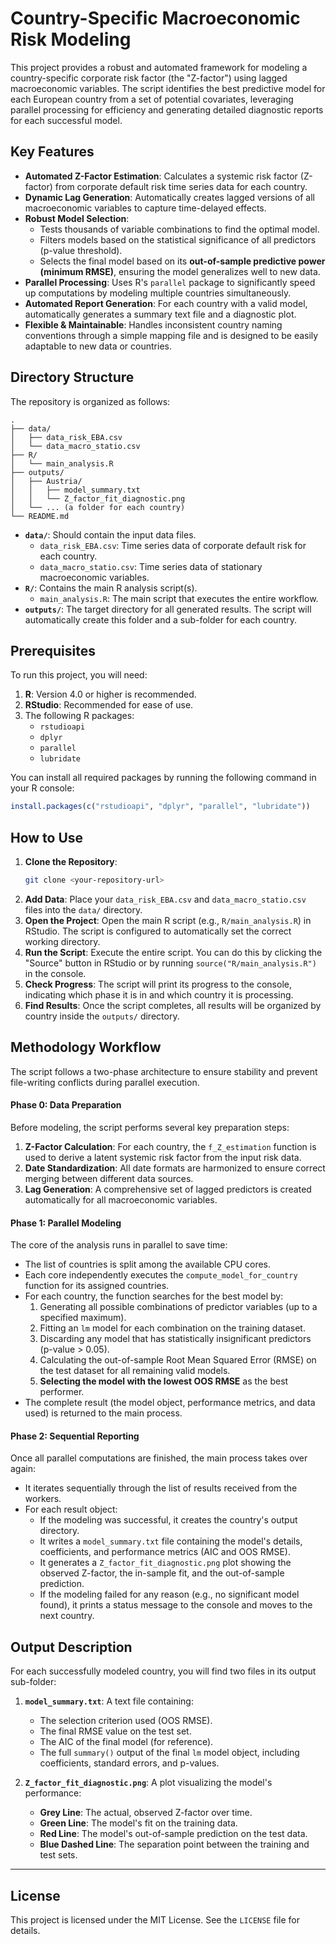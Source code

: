 # Country-Specific Macroeconomic Risk Modeling

This project provides a robust and automated framework for modeling a country-specific corporate risk factor (the "Z-factor") using lagged macroeconomic variables. The script identifies the best predictive model for each European country from a set of potential covariates, leveraging parallel processing for efficiency and generating detailed diagnostic reports for each successful model.

## Key Features

-   **Automated Z-Factor Estimation**: Calculates a systemic risk factor (Z-factor) from corporate default risk time series data for each country.
-   **Dynamic Lag Generation**: Automatically creates lagged versions of all macroeconomic variables to capture time-delayed effects.
-   **Robust Model Selection**:
    -   Tests thousands of variable combinations to find the optimal model.
    -   Filters models based on the statistical significance of all predictors (p-value threshold).
    -   Selects the final model based on its **out-of-sample predictive power (minimum RMSE)**, ensuring the model generalizes well to new data.
-   **Parallel Processing**: Uses R's `parallel` package to significantly speed up computations by modeling multiple countries simultaneously.
-   **Automated Report Generation**: For each country with a valid model, automatically generates a summary text file and a diagnostic plot.
-   **Flexible & Maintainable**: Handles inconsistent country naming conventions through a simple mapping file and is designed to be easily adaptable to new data or countries.

## Directory Structure

The repository is organized as follows:

```
.
├── data/
│   ├── data_risk_EBA.csv
│   └── data_macro_statio.csv
├── R/
│   └── main_analysis.R
├── outputs/
│   ├── Austria/
│   │   ├── model_summary.txt
│   │   └── Z_factor_fit_diagnostic.png
│   └── ... (a folder for each country)
└── README.md
```

-   **`data/`**: Should contain the input data files.
    -   `data_risk_EBA.csv`: Time series data of corporate default risk for each country.
    -   `data_macro_statio.csv`: Time series data of stationary macroeconomic variables.
-   **`R/`**: Contains the main R analysis script(s).
    -   `main_analysis.R`: The main script that executes the entire workflow.
-   **`outputs/`**: The target directory for all generated results. The script will automatically create this folder and a sub-folder for each country.

## Prerequisites

To run this project, you will need:

1.  **R**: Version 4.0 or higher is recommended.
2.  **RStudio**: Recommended for ease of use.
3.  The following R packages:
    -   `rstudioapi`
    -   `dplyr`
    -   `parallel`
    -   `lubridate`

You can install all required packages by running the following command in your R console:
```r
install.packages(c("rstudioapi", "dplyr", "parallel", "lubridate"))
```

## How to Use

1.  **Clone the Repository**:
    ```bash
    git clone <your-repository-url>
    ```
2.  **Add Data**: Place your `data_risk_EBA.csv` and `data_macro_statio.csv` files into the `data/` directory.
3.  **Open the Project**: Open the main R script (e.g., `R/main_analysis.R`) in RStudio. The script is configured to automatically set the correct working directory.
4.  **Run the Script**: Execute the entire script. You can do this by clicking the "Source" button in RStudio or by running `source("R/main_analysis.R")` in the console.
5.  **Check Progress**: The script will print its progress to the console, indicating which phase it is in and which country it is processing.
6.  **Find Results**: Once the script completes, all results will be organized by country inside the `outputs/` directory.

## Methodology Workflow

The script follows a two-phase architecture to ensure stability and prevent file-writing conflicts during parallel execution.

#### Phase 0: Data Preparation

Before modeling, the script performs several key preparation steps:
1.  **Z-Factor Calculation**: For each country, the `f_Z_estimation` function is used to derive a latent systemic risk factor from the input risk data.
2.  **Date Standardization**: All date formats are harmonized to ensure correct merging between different data sources.
3.  **Lag Generation**: A comprehensive set of lagged predictors is created automatically for all macroeconomic variables.

#### Phase 1: Parallel Modeling

The core of the analysis runs in parallel to save time:
-   The list of countries is split among the available CPU cores.
-   Each core independently executes the `compute_model_for_country` function for its assigned countries.
-   For each country, the function searches for the best model by:
    1.  Generating all possible combinations of predictor variables (up to a specified maximum).
    2.  Fitting an `lm` model for each combination on the training dataset.
    3.  Discarding any model that has statistically insignificant predictors (p-value > 0.05).
    4.  Calculating the out-of-sample Root Mean Squared Error (RMSE) on the test dataset for all remaining valid models.
    5.  **Selecting the model with the lowest OOS RMSE** as the best performer.
-   The complete result (the model object, performance metrics, and data used) is returned to the main process.

#### Phase 2: Sequential Reporting

Once all parallel computations are finished, the main process takes over again:
-   It iterates sequentially through the list of results received from the workers.
-   For each result object:
    -   If the modeling was successful, it creates the country's output directory.
    -   It writes a `model_summary.txt` file containing the model's details, coefficients, and performance metrics (AIC and OOS RMSE).
    -   It generates a `Z_factor_fit_diagnostic.png` plot showing the observed Z-factor, the in-sample fit, and the out-of-sample prediction.
    -   If the modeling failed for any reason (e.g., no significant model found), it prints a status message to the console and moves to the next country.

## Output Description

For each successfully modeled country, you will find two files in its output sub-folder:

1.  **`model_summary.txt`**: A text file containing:
    -   The selection criterion used (OOS RMSE).
    -   The final RMSE value on the test set.
    -   The AIC of the final model (for reference).
    -   The full `summary()` output of the final `lm` model object, including coefficients, standard errors, and p-values.

2.  **`Z_factor_fit_diagnostic.png`**: A plot visualizing the model's performance:
    -   **Grey Line**: The actual, observed Z-factor over time.
    -   **Green Line**: The model's fit on the training data.
    -   **Red Line**: The model's out-of-sample prediction on the test data.
    -   **Blue Dashed Line**: The separation point between the training and test sets.

---

## License

This project is licensed under the MIT License. See the `LICENSE` file for details.
